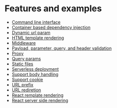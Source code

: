 # Features and examples

- [Command line interface](https://fastro.dev/docs/project.html)
- [Container based dependency injection](https://github.com/fastrojs/fastro/blob/master/container.ts)
- [Dynamic url param](https://github.com/fastrojs/fastro/blob/master/module/hello/v1/params.controller.ts)
- [HTML template rendering](https://github.com/fastrojs/fastro/blob/master/module/hello/v3/hello.controller.ts)
- [Middleware](https://github.com/fastrojs/fastro/blob/master/middleware/support.ts)
- [Payload, parameter, query, and header
  validation](https://github.com/fastrojs/fastro/blob/master/module/options.controller.ts)
- [Proxy](https://github.com/fastrojs/fastro/blob/master/module/proxy.controller.ts)
- [Query params](https://github.com/fastrojs/fastro/blob/master/module/hello/v1/querybyname.controller.ts)
- [Static files](https://fastro.dev/docs/static.html)
- [Serverless deployment](https://fastro.dev/docs/deployment.html)
- [Support body handling](https://github.com/fastrojs/fastro/blob/master/module/form/post.controller.ts)
- [Support cookie](https://github.com/fastrojs/fastro/blob/master/module/cookie/set.controller.ts)
- [URL prefix](https://github.com/fastrojs/fastro/blob/master/module/hello/v1/prefix.controller.ts)
- [URL rediretion](https://github.com/fastrojs/fastro/blob/master/module/hello/v1/redirect.controller.ts)
- [React remplate rendering](https://github.com/fastrojs/fastro/blob/master/module/react.template.html)
- [React server side rendering](https://github.com/fastrojs/fastro/blob/master/module/react.page.tsx)
